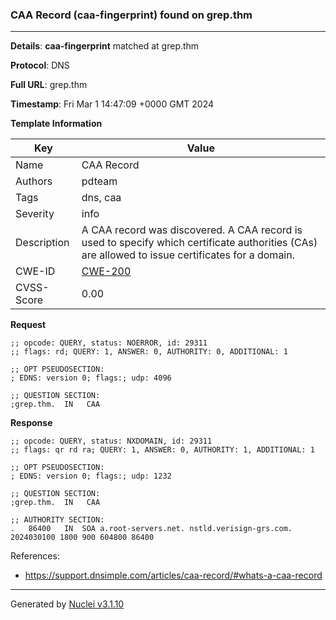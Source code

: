 ### CAA Record (caa-fingerprint) found on grep.thm

----
**Details**: **caa-fingerprint** matched at grep.thm

**Protocol**: DNS

**Full URL**: grep.thm

**Timestamp**: Fri Mar 1 14:47:09 +0000 GMT 2024

**Template Information**

| Key | Value |
| --- | --- |
| Name | CAA Record |
| Authors | pdteam |
| Tags | dns, caa |
| Severity | info |
| Description | A CAA record was discovered. A CAA record is used to specify which certificate authorities (CAs) are allowed to issue certificates for a domain. |
| CWE-ID | [CWE-200](https://cwe.mitre.org/data/definitions/200.html) |
| CVSS-Score | 0.00 |

**Request**
```http
;; opcode: QUERY, status: NOERROR, id: 29311
;; flags: rd; QUERY: 1, ANSWER: 0, AUTHORITY: 0, ADDITIONAL: 1

;; OPT PSEUDOSECTION:
; EDNS: version 0; flags:; udp: 4096

;; QUESTION SECTION:
;grep.thm.	IN	 CAA

```

**Response**
```http
;; opcode: QUERY, status: NXDOMAIN, id: 29311
;; flags: qr rd ra; QUERY: 1, ANSWER: 0, AUTHORITY: 1, ADDITIONAL: 1

;; OPT PSEUDOSECTION:
; EDNS: version 0; flags:; udp: 1232

;; QUESTION SECTION:
;grep.thm.	IN	 CAA

;; AUTHORITY SECTION:
.	86400	IN	SOA	a.root-servers.net. nstld.verisign-grs.com. 2024030100 1800 900 604800 86400

```

References: 
- https://support.dnsimple.com/articles/caa-record/#whats-a-caa-record

----

Generated by [Nuclei v3.1.10](https://github.com/projectdiscovery/nuclei)